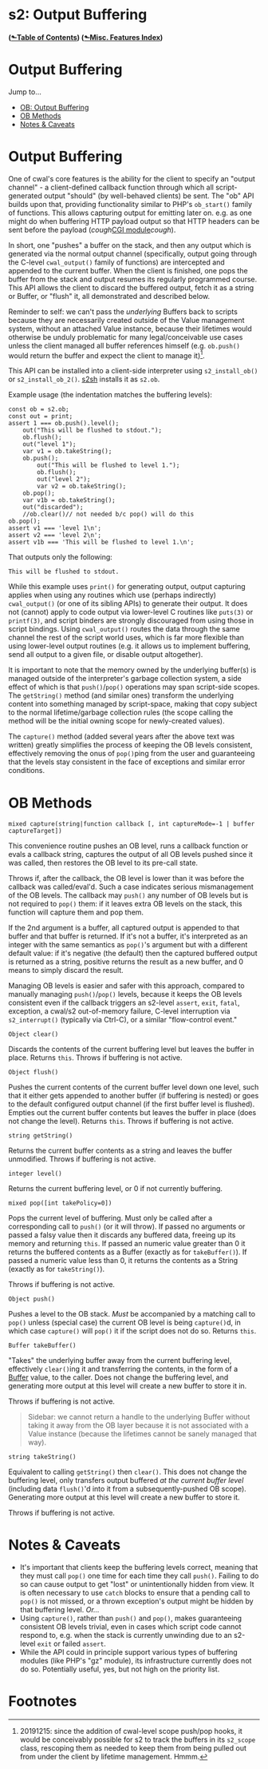 # s2: Output Buffering
#### ([&#x2b11;Table of Contents](./)) ([&#x2b11;Misc. Features Index](misc-index.md))
# Output Buffering

Jump to...

* [OB: Output Buffering](#misc-ob)
* [OB Methods](#misc-ob-methods)
* [Notes & Caveats](#misc-ob-caveats)


<a id="misc-ob"></a>
# Output Buffering

One of cwal's core features is the ability for the client to specify
an "output channel" - a client-defined callback function through which
all script-generated output "should" (by well-behaved clients) be
sent. The "ob" API builds upon that, providing functionality similar
to PHP's `ob_start()` family of functions. This allows capturing
output for emitting later on. e.g. as one might do when buffering
HTTP payload output so that HTTP headers can be sent before the
payload (*cough*[CGI module](../mod/cgi/)*cough*).

In short, one "pushes" a buffer on the stack, and then any output which
is generated via the normal output channel (specifically, output going
through the C-level `cwal_output()` family of functions) are intercepted
and appended to the current buffer. When the client is finished, one pops
the buffer from the stack and output resumes its regularly programmed
course. This API allows the client to discard the buffered output, fetch
it as a string or Buffer, or "flush" it, all demonstrated and described
below.

Reminder to self: we can't pass the *underlying* Buffers back to
scripts because they are necessarily created outside of the Value
management system, without an attached Value instance, because their
lifetimes would otherwise be unduly problematic for many
legal/conceivable use cases unless the client managed all buffer
references himself (e.g. `ob.push()` would return the buffer and
expect the client to manage it)[^1].

This API can be installed into a client-side interpreter using
`s2_install_ob()` or `s2_install_ob_2()`. [s2sh](s2sh.md)
installs it as `s2.ob`.

Example usage (the indentation matches the buffering levels):

```s2
const ob = s2.ob;
const out = print;
assert 1 === ob.push().level();
    out("This will be flushed to stdout.");
    ob.flush();
    out("level 1");
    var v1 = ob.takeString();
    ob.push();
        out("This will be flushed to level 1.");
        ob.flush();
        out("level 2");
        var v2 = ob.takeString();
    ob.pop();
    var v1b = ob.takeString();
    out("discarded");
    //ob.clear()// not needed b/c pop() will do this
ob.pop();
assert v1 === 'level 1\n';
assert v2 === 'level 2\n';
assert v1b === 'This will be flushed to level 1.\n';
```

That outputs only the following:

```
This will be flushed to stdout.
```

While this example uses `print()` for generating output, output
capturing applies when using any routines which use (perhaps
indirectly) `cwal_output()` (or one of its sibling APIs) to generate
their output. It does not (cannot) apply to code output via
lower-level C routines like `puts(3)` or `printf(3)`, and script
binders are strongly discouraged from using those in script
bindings. Using `cwal_output()` routes the data through the same
channel the rest of the script world uses, which is far more flexible
than using lower-level output routines (e.g. it allows us to
implement buffering, send all output to a given file, or disable
output altogether).

It is important to note that the memory owned by the underlying
buffer(s) is managed outside of the interpreter's garbage collection
system, a side effect of which is that `push()`/`pop()` operations may span
script-side scopes. The `getString()` method (and similar ones) transform
the underlying content into something managed by script-space, making
that copy subject to the normal lifetime/garbage collection rules (the
scope calling the method will be the initial owning scope for
newly-created values).

The `capture()` method (added several years after the above text was
written) greatly simplifies the process of keeping the OB levels
consistent, effectively removing the onus of `pop()`ping from the user
and guaranteeing that the levels stay consistent in the face of
exceptions and similar error conditions.


<a id="misc-ob-methods"></a>
# OB Methods

```s2-member
mixed capture(string|function callback [, int captureMode=-1 | buffer captureTarget])
```

This convenience routine pushes an OB level, runs a callback function
or evals a callback string, captures the output of all OB levels
pushed since it was called, then restores the OB level to its pre-call
state.

Throws if, after the callback, the OB level is lower than it was
before the callback was called/eval'd. Such a case indicates serious
mismanagement of the OB levels. The callback may `push()` any number
of OB levels but is not required to `pop()` them: if it leaves extra
OB levels on the stack, this function will capture them and pop them.

If the 2nd argument is a buffer, all captured output is appended to
that buffer and that buffer is returned. If it's not a buffer, it's
interpreted as an integer with the same semantics as `pop()`'s
argument but with a different default value: if it's negative (the
default) then the captured buffered output is returned as a string,
positive returns the result as a new buffer, and 0 means to simply
discard the result.

Managing OB levels is easier and safer with this approach, compared to
manually managing `push()`/`pop()` levels, because it keeps the OB
levels consistent even if the callback triggers an s2-level `assert`,
`exit`, `fatal`, exception, a cwal/s2 out-of-memory failure, C-level
interruption via `s2_interrupt()` (typically via Ctrl-C), or a similar
"flow-control event."


```s2-member
Object clear()
```

Discards the contents of the current buffering level but leaves the
buffer in place. Returns `this`. Throws if buffering is not active.

```s2-member
Object flush()
```

Pushes the current contents of the current buffer level down one
level, such that it either gets appended to another buffer (if
buffering is nested) or goes to the default configured output channel
(if the first buffer level is flushed). Empties out the current buffer
contents but leaves the buffer in place (does not change the
level). Returns `this`. Throws if buffering is not active.


```s2-member
string getString()
```

Returns the current buffer contents as a string and leaves the
buffer unmodified. Throws if buffering is not active.

```s2-member
integer level()
```

Returns the current buffering level, or 0 if not currently
buffering.

```s2-member
mixed pop([int takePolicy=0])
```

Pops the current level of buffering. Must only be called after a
corresponding call to `push()` (or it will throw). If passed no
arguments or passed a falsy value then it discards any buffered data,
freeing up its memory and returning `this`. If passed an numeric value
greater than 0 it returns the buffered contents as a Buffer (exactly
as for `takeBuffer()`). If passed a numeric value less than 0, it
returns the contents as a String (exactly as for `takeString()`).

Throws if buffering is not active.

```s2-member
Object push()
```

Pushes a level to the OB stack. *Must* be accompanied by a matching
call to `pop()` unless (special case) the current OB level is being
`capture()`d, in which case `capture()` will `pop()` it if the script
does not do so. Returns `this`.


```s2-member
Buffer takeBuffer()
```

"Takes" the underlying buffer away from the current buffering level,
effectively `clear()`ing it and transferring the contents, in the form
of a [Buffer](type-buffer.md) value, to the caller. Does not change
the buffering level, and generating more output at this level will
create a new buffer to store it in.

Throws if buffering is not active.

> Sidebar: we cannot return a handle to the underlying Buffer without
taking it away from the OB layer because it is not associated with a
Value instance (because the lifetimes cannot be sanely managed that
way).

```s2-member
string takeString()
```

Equivalent to calling `getString()` then `clear()`. This does not change
the buffering level, only transfers output buffered *at the current
buffer level* (including data `flush()`'d into it from a
subsequently-pushed OB scope). Generating more output at this level
will create a new buffer to store it.

Throws if buffering is not active.

<a id="misc-ob-caveats"></a>
# Notes & Caveats

- It's important that clients keep the buffering levels correct,
  meaning that they must call `pop()` one time for each time they call
  `push()`. Failing to do so can cause output to get "lost" or
  unintentionally hidden from view. It is often necessary to use
  `catch` blocks to ensure that a pending call to `pop()` is not
  missed, or a thrown exception's output might be hidden by that
  buffering level. *Or...*
- Using `capture()`, rather than `push()` and `pop()`, makes
  guaranteeing consistent OB levels trivial, even in cases which
  script code cannot respond to, e.g. when the stack is currently
  unwinding due to an s2-level `exit` or failed `assert`.
- While the API could in principle support various types of buffering
  modules (like PHP's "gz" module), its infrastructure currently does
  not do so. Potentially useful, yes, but not high on the priority
  list.


# Footnotes

[^1]: 20191215: since the addition of cwal-level scope push/pop hooks,
it would be conceivably possible for s2 to track the buffers in its
`s2_scope` class, rescoping them as needed to keep them from being
pulled out from under the client by lifetime management. Hmmm.
